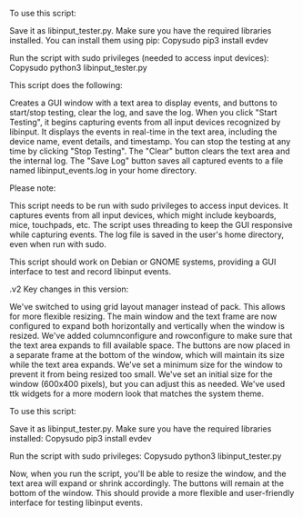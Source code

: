 To use this script:

Save it as libinput_tester.py.
Make sure you have the required libraries installed. You can install them using pip:
Copysudo pip3 install evdev

Run the script with sudo privileges (needed to access input devices):
Copysudo python3 libinput_tester.py


This script does the following:

Creates a GUI window with a text area to display events, and buttons to start/stop testing, clear the log, and save the log.
When you click "Start Testing", it begins capturing events from all input devices recognized by libinput.
It displays the events in real-time in the text area, including the device name, event details, and timestamp.
You can stop the testing at any time by clicking "Stop Testing".
The "Clear" button clears the text area and the internal log.
The "Save Log" button saves all captured events to a file named libinput_events.log in your home directory.

Please note:

This script needs to be run with sudo privileges to access input devices.
It captures events from all input devices, which might include keyboards, mice, touchpads, etc.
The script uses threading to keep the GUI responsive while capturing events.
The log file is saved in the user's home directory, even when run with sudo.

This script should work on Debian or GNOME systems, providing a GUI interface to test and record libinput events.

.v2
Key changes in this version:

We've switched to using grid layout manager instead of pack. This allows for more flexible resizing.
The main window and the text frame are now configured to expand both horizontally and vertically when the window is resized.
We've added columnconfigure and rowconfigure to make sure that the text area expands to fill available space.
The buttons are now placed in a separate frame at the bottom of the window, which will maintain its size while the text area expands.
We've set a minimum size for the window to prevent it from being resized too small.
We've set an initial size for the window (600x400 pixels), but you can adjust this as needed.
We've used ttk widgets for a more modern look that matches the system theme.

To use this script:

Save it as libinput_tester.py.
Make sure you have the required libraries installed:
Copysudo pip3 install evdev

Run the script with sudo privileges:
Copysudo python3 libinput_tester.py


Now, when you run the script, you'll be able to resize the window, and the text area will expand or shrink accordingly. The buttons will remain at the bottom of the window. This should provide a more flexible and user-friendly interface for testing libinput events.
